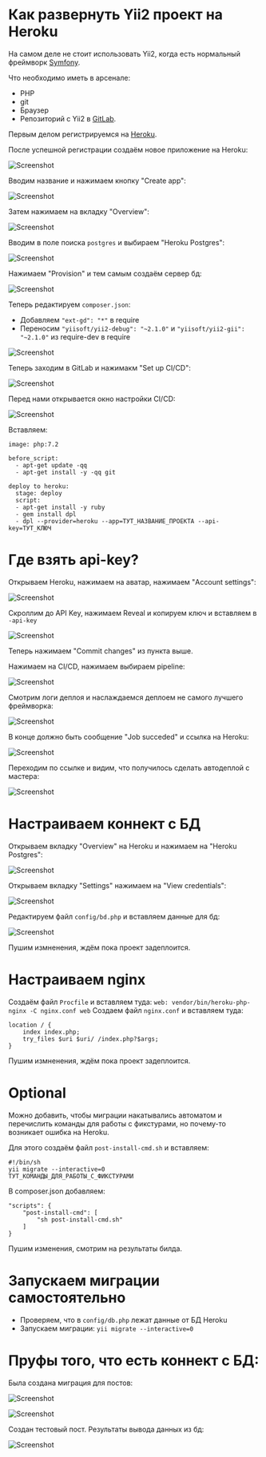 # Как развернуть Yii2 проект на Heroku

На самом деле не стоит использовать Yii2, когда есть нормальный фреймворк	[Symfony](https://symfony.com/).

Что необходимо иметь в арсенале:
- PHP
- git
- Браузер
- Репозиторий с Yii2 в [GitLab](https://gitlab.com/).

Первым делом регистрируемся на [Heroku](https://www.heroku.com/).

После успешной регистрации создаём новое приложение на Heroku:

![Screenshot](/screenshots/Screenshot_1.png)

Вводим название и нажимаем кнопку "Create app":

![Screenshot](/screenshots/Screenshot_2.png)

Затем нажимаем на вкладку "Overview":

![Screenshot](/screenshots/Screenshot_3.png)

Вводим в поле поиска `postgres` и выбираем "Heroku Postgres":

![Screenshot](/screenshots/Screenshot_4.png)

Нажимаем "Provision" и тем самым создаём сервер бд:

![Screenshot](/screenshots/Screenshot_5.png)

Теперь редактируем `composer.json`:
- Добавляем `"ext-gd": "*"` в require
- Переносим `"yiisoft/yii2-debug": "~2.1.0"` и `"yiisoft/yii2-gii": "~2.1.0"` из require-dev в require

![Screenshot](/screenshots/Screenshot_6.png)

Теперь заходим в GitLab и нажимакм "Set up CI/CD":

![Screenshot](/screenshots/Screenshot_7.png)

Перед нами открывается окно настройки CI/CD:

![Screenshot](/screenshots/Screenshot_8.png)

Вставляем:
```
image: php:7.2

before_script:
  - apt-get update -qq
  - apt-get install -y -qq git

deploy to heroku:
  stage: deploy
  script:
  - apt-get install -y ruby
  - gem install dpl
  - dpl --provider=heroku --app=ТУТ_НАЗВАНИЕ_ПРОЕКТА --api-key=ТУТ_КЛЮЧ
```

# Где взять api-key?
Открываем Heroku, нажимаем на аватар, нажимаем "Account settings":

![Screenshot](/screenshots/Screenshot_9.png)

Скроллим до API Key, нажимаем Reveal и копируем ключ и вставляем в `-api-key`

![Screenshot](/screenshots/Screenshot_10.png)

Теперь нажимаем "Commit changes" из пункта выше.

Нажимаем на CI/CD, нажимаем выбираем pipeline:

![Screenshot](/screenshots/Screenshot_11.png)

Смотрим логи деплоя и наслаждаемся деплоем не самого лучшего фреймворка:

![Screenshot](/screenshots/Screenshot_12.png)

В конце должно быть сообщение "Job succeded" и ссылка на Heroku:

![Screenshot](/screenshots/Screenshot_13.png)

Переходим по ссылке и видим, что получилось сделать автодеплой с мастера:

![Screenshot](/screenshots/Screenshot_14.png)

# Настраиваем коннект с БД

Открываем вкладку "Overview" на Heroku и нажимаем на "Heroku Postgres":

![Screenshot](/screenshots/Screenshot_15.png)

Открываем вкладку "Settings" нажимаем на "View credentials":

![Screenshot](/screenshots/Screenshot_16.png)

Редактируем файл `config/bd.php` и вставляем данные для бд:

![Screenshot](/screenshots/Screenshot_17.png)

Пушим измненения, ждём пока проект задеплоится.

# Настраиваем nginx
Создаём файл `Procfile` и вставляем туда:
`web: vendor/bin/heroku-php-nginx -C nginx.conf web`
Создаем файл `nginx.conf` и вставляем туда:
```
location / {
    index index.php;
    try_files $uri $uri/ /index.php?$args;
}
```
Пушим измненения, ждём пока проект задеплоится.

# Optional
Можно добавить, чтобы миграции накатывались автоматом и перечислить команды для работы с фикстурами, но почему-то возникает ошибка на Heroku.

Для этого создаём файл ```post-install-cmd.sh``` и вставляем:
```
#!/bin/sh
yii migrate --interactive=0
ТУТ_КОМАНДЫ_ДЛЯ_РАБОТЫ_С_ФИКСТУРАМИ
```

В composer.json добавляем:
```
"scripts": {
    "post-install-cmd": [
        "sh post-install-cmd.sh"
    ]
}
```

Пушим изменения, смотрим на результаты билда.

# Запускаем миграции самостоятельно
- Проверяем, что в `config/db.php` лежат данные от БД Heroku
- Запускаем миграции: `yii migrate --interactive=0`

# Пруфы того, что есть коннект с БД:

Была создана миграция для постов:

![Screenshot](/screenshots/Screenshot_18.png)

![Screenshot](/screenshots/Screenshot_19.png)

Создан тестовый пост. Результаты вывода данных из бд:

![Screenshot](/screenshots/Screenshot_20.png)
